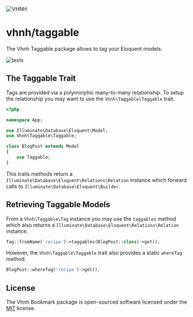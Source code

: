 ![VHNH](https://avatars3.githubusercontent.com/u/66573047?s=200)

# vhnh/taggable

The Vhnh Taggable package allows to tag your Eloquent models.

![tests](https://github.com/vhnh/taggable/workflows/tests/badge.svg)

## The Taggable Trait

Tags are provided via a polymorphic many-to-many relationship. To setup the relationship you may want to use the `Vhnh\Taggable\Taggable` trait.

```php
<?php

namespace App;

use Illuminate\Database\Eloquent\Model;
use Vhnh\Taggable\Taggable;

class BlogPost extends Model
{
    use Taggable;
}
```

This traits methods return a `Illuminate\Database\Eloquent\Relations\Relation` instance which forward calls to `Illuminate\Database\Eloquent\Builder`.

## Retrieving Taggable Models

From a `Vhnh\Taggable\Tag` instance you may use the `taggables` method which also returns a  `Illuminate\Database\Eloquent\Relations\Relation` instance.

```php
Tag::fromName('recipe')->taggables(BlogPost::class)->get();
```

However, the `Vhnh\Taggable\Taggable` trait also provides a static `whereTag` method.

```php
BlogPost::whereTag('recipe')->get();
```

## License
The Vhnh Bookmark package is open-sourced software licensed under the [MIT](http://opensource.org/licenses/MIT) license.